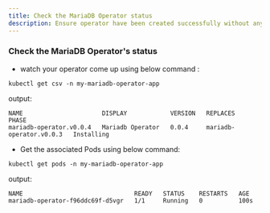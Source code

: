 ```yaml
---
title: Check the MariaDB Operator status
description: Ensure operator have been created successfully without any error
---
```



### Check the MariaDB Operator's status


- watch your operator come up using below command :

```execute
kubectl get csv -n my-mariadb-operator-app
```

output:

```
NAME                      DISPLAY            VERSION   REPLACES                  PHASE
mariadb-operator.v0.0.4   Mariadb Operator   0.0.4     mariadb-operator.v0.0.3   Installing
```


- Get the associated Pods using below command:

```execute
kubectl get pods -n my-mariadb-operator-app
```

output:

```
NAME                               READY   STATUS    RESTARTS   AGE
mariadb-operator-f96ddc69f-d5vgr   1/1     Running   0          100s
```

